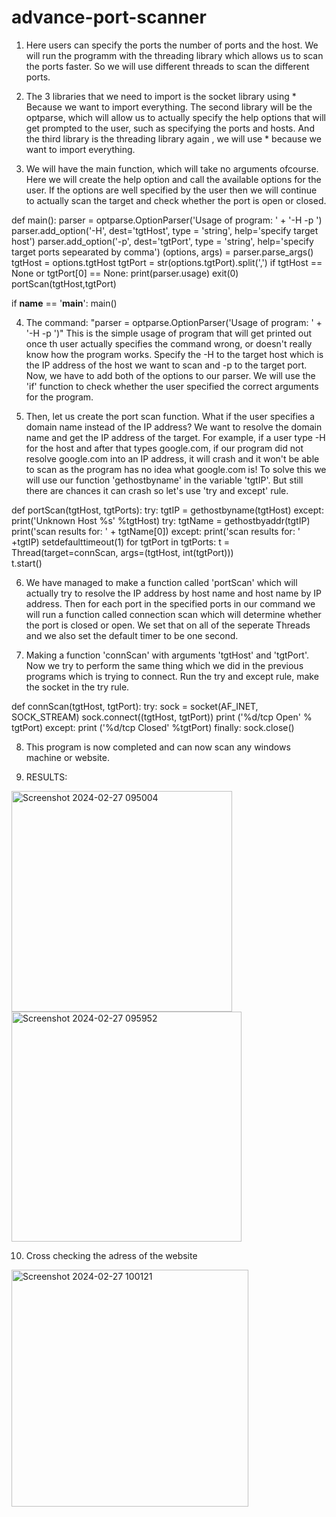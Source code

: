 # advance-port-scanner
1.  Here users can specify the ports the number of ports and the host. We will run the programm with the threading library which allows us to scan the ports faster. So we will use different threads to scan the different ports.

2. The 3 libraries that we need to import is the socket library using * Because we want to import everything. The second library will be the optparse, which will allow us to actually specify the help options that will get prompted to the user, such as specifying the ports and hosts. And the third library is the threading library again , we will use * because we want to import everything.

3.  We will have the main function, which will take no arguments ofcourse. Here we will create the help option and call the available options for the user. If the options are well specified by the user then we will continue to actually scan the target and check whether the port is open or closed.

def main():
        parser = optparse.OptionParser('Usage of program: ' + '-H <target host> -p <target ports>')
        parser.add_option('-H', dest='tgtHost', type = 'string', help='specify target host')
        parser.add_option('-p', dest='tgtPort', type = 'string', help='specify target ports sepearated by comma')
        (options, args) = parser.parse_args()
        tgtHost = options.tgtHost
        tgtPort = str(options.tgtPort).split(',')
        if tgtHost == None or tgtPort[0] == None:
                print(parser.usage)
                exit(0)
        portScan(tgtHost,tgtPort)

if __name__ == '__main__':
        main()

4.  The command:
"parser = optparse.OptionParser('Usage of program: ' + '-H <target host> -p <target ports>')"
This is the simple usage of program that will get printed out once th user actually specifies the command wrong, or doesn't really know how the program works.
Specify the -H to the target host which is the IP address of the host we want to scan
and -p to the target port. Now, we have to add both of the options to our parser.  We will use the 'if' function to check whether the user specified the correct arguments for the program. 

5.  Then, let us create the port scan function. 
 What if the user specifies a domain name instead of the IP address? We want to resolve the domain name and get the IP address of the target. For example, if a user type -H for the host and after that types google.com, if our program did not resolve google.com into an IP address, it will crash and it won't be able to scan as the program has no idea what google.com is! To solve this we will use our function 'gethostbyname' in the variable 'tgtIP'. But still there are chances it can crash so let's use 'try and except' rule.

 def portScan(tgtHost, tgtPorts):
        try:
                tgtIP = gethostbyname(tgtHost)
        except:
                print('Unknown Host %s' %tgtHost)
        try:
                tgtName = gethostbyaddr(tgtIP)
                print('scan results for: ' + tgtName[0])
        except:
                print('scan results for: ' +tgtIP)
        setdefaulttimeout(1)
        for tgtPort in tgtPorts:
                t = Thread(target=connScan, args=(tgtHost, int(tgtPort)))               
                t.start()

6.  We have managed to make a function called 'portScan' which will actually try to resolve the IP address by host name and host name by IP address. Then for each port in the specified ports in our command we will run a function called connection scan which will determine whether the port is closed or open. We set that on all of the seperate Threads and we also set the default timer to be one second.

7. Making a function 'connScan' with arguments 'tgtHost' and 'tgtPort'. Now we try to perform the same thing which we did in the previous programs which is trying to connect. Run the try and except rule, make the socket in the try rule.

def connScan(tgtHost, tgtPort):
        try:
                sock = socket(AF_INET, SOCK_STREAM)
                sock.connect((tgtHost, tgtPort))
                print ('%d/tcp Open' % tgtPort)
        except:
                print ('%d/tcp Closed' %tgtPort)
        finally:
                sock.close()

8.  This program is now completed and can now scan any windows machine or website.

9. RESULTS:
<img width="353" alt="Screenshot 2024-02-27 095004" src="https://github.com/juikalan21/advance-port-scanner/assets/159107774/4352efee-e40f-485f-8542-b21510d2e1d1">
<img width="368" alt="Screenshot 2024-02-27 095952" src="https://github.com/juikalan21/advance-port-scanner/assets/159107774/b3e4514f-bd92-4f91-b5c4-4f247d91ace8">

10. Cross checking the adress of the website
<img width="379" alt="Screenshot 2024-02-27 100121" src="https://github.com/juikalan21/advance-port-scanner/assets/159107774/c8d71bca-c4b5-4cd4-9bb0-3f8583ba9bfe">




